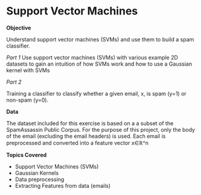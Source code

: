 # Support Vector Machines

**Objective**

 Understand support vector machines (SVMs) and use them to build a spam classifier.
 
  *Part 1*
  Use support vector machines (SVMs) with various example 2D datasets to gain an intuition of how SVMs work and how to use a Gaussian kernel with SVMs
  
  *Part 2*
  
  Training a classifier to classify whether a given email, x, is spam (y=1) or non-spam (y=0). 
   
 **Data**
 
  The dataset included for this exercise is based on a a subset of the SpamAssassin Public Corpus. 
  For the purpose of this project, only the body of the email (excluding the email headers) is used. Each email is preprocessed and 
  converted into a feature vector x∈ℝ^n

**Topics Covered**

- Support Vector Machines (SVMs)
- Gaussian Kernels
- Data preprocessing
- Extracting Features from data (emails)
